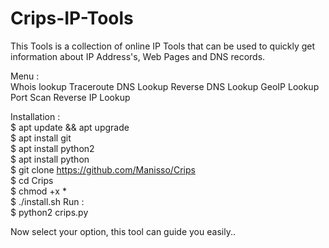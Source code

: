 # Crips-IP-Tools

This Tools is a collection of online IP Tools that can be used to quickly get information about IP Address's, Web Pages and DNS records.  

Menu :  
Whois lookup 
Traceroute 
DNS Lookup 
Reverse DNS Lookup 
GeoIP Lookup 
Port Scan 
Reverse IP Lookup  

Installation :  
$ apt update &amp;&amp; apt upgrade  
$ apt install git   
$ apt install python2  
$ apt install python  
$ git clone https://github.com/Manisso/Crips  
$ cd Crips  
$ chmod +x *  
$ ./install.sh  Run :  
$ python2 crips.py  

Now select your option, this tool can guide you easily..
